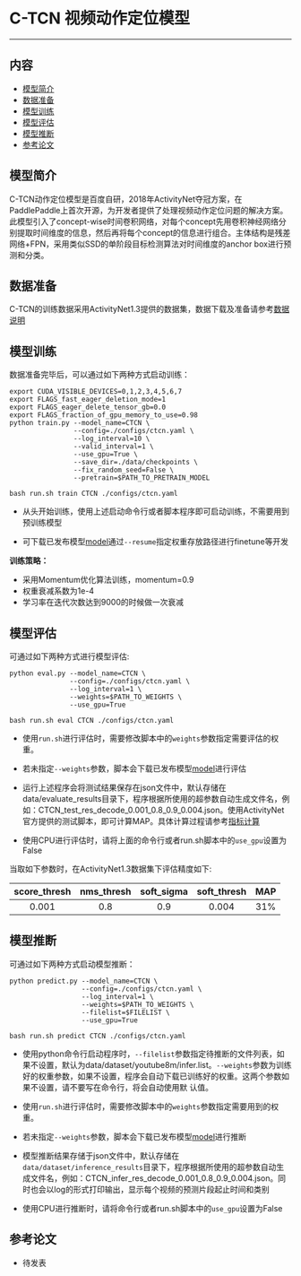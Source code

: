 # C-TCN 视频动作定位模型

---
## 内容

- [模型简介](#模型简介)
- [数据准备](#数据准备)
- [模型训练](#模型训练)
- [模型评估](#模型评估)
- [模型推断](#模型推断)
- [参考论文](#参考论文)


## 模型简介

C-TCN动作定位模型是百度自研，2018年ActivityNet夺冠方案，在PaddlePaddle上首次开源，为开发者提供了处理视频动作定位问题的解决方案。此模型引入了concept-wise时间卷积网络，对每个concept先用卷积神经网络分别提取时间维度的信息，然后再将每个concept的信息进行组合。主体结构是残差网络+FPN，采用类似SSD的单阶段目标检测算法对时间维度的anchor box进行预测和分类。


## 数据准备

C-TCN的训练数据采用ActivityNet1.3提供的数据集，数据下载及准备请参考[数据说明](../../data/dataset/ctcn/README.md)

## 模型训练

数据准备完毕后，可以通过如下两种方式启动训练：

    export CUDA_VISIBLE_DEVICES=0,1,2,3,4,5,6,7
    export FLAGS_fast_eager_deletion_mode=1
    export FLAGS_eager_delete_tensor_gb=0.0
    export FLAGS_fraction_of_gpu_memory_to_use=0.98
    python train.py --model_name=CTCN \
                    --config=./configs/ctcn.yaml \
                    --log_interval=10 \
                    --valid_interval=1 \
                    --use_gpu=True \
                    --save_dir=./data/checkpoints \
                    --fix_random_seed=False \
                    --pretrain=$PATH_TO_PRETRAIN_MODEL

    bash run.sh train CTCN ./configs/ctcn.yaml

- 从头开始训练，使用上述启动命令行或者脚本程序即可启动训练，不需要用到预训练模型

- 可下载已发布模型[model](https://paddlemodels.bj.bcebos.com/video_detection/CTCN_final.pdparams)通过`--resume`指定权重存放路径进行finetune等开发


**训练策略：**

*  采用Momentum优化算法训练，momentum=0.9
*  权重衰减系数为1e-4
*  学习率在迭代次数达到9000的时候做一次衰减

## 模型评估

可通过如下两种方式进行模型评估:

    python eval.py --model_name=CTCN \
                   --config=./configs/ctcn.yaml \
                   --log_interval=1 \
                   --weights=$PATH_TO_WEIGHTS \
                   --use_gpu=True

    bash run.sh eval CTCN ./configs/ctcn.yaml

- 使用`run.sh`进行评估时，需要修改脚本中的`weights`参数指定需要评估的权重。

- 若未指定`--weights`参数，脚本会下载已发布模型[model](https://paddlemodels.bj.bcebos.com/video_detection/CTCN_final.pdparams)进行评估

- 运行上述程序会将测试结果保存在json文件中，默认存储在data/evaluate\_results目录下，程序根据所使用的超参数自动生成文件名，例如：CTCN\_test\_res\_decode\_0.001\_0.8\_0.9\_0.004.json。使用ActivityNet官方提供的测试脚本，即可计算MAP。具体计算过程请参考[指标计算](../../metrics/detections/README.md)

- 使用CPU进行评估时，请将上面的命令行或者run.sh脚本中的`use_gpu`设置为False


当取如下参数时，在ActivityNet1.3数据集下评估精度如下:

| score\_thresh | nms\_thresh | soft\_sigma | soft\_thresh | MAP |
| :-----------: | :---------: | :---------: | :----------: | :---: |
| 0.001 | 0.8 | 0.9 | 0.004 | 31% |


## 模型推断

可通过如下两种方式启动模型推断：

    python predict.py --model_name=CTCN \
                      --config=./configs/ctcn.yaml \
                      --log_interval=1 \
                      --weights=$PATH_TO_WEIGHTS \
                      --filelist=$FILELIST \
                      --use_gpu=True

    bash run.sh predict CTCN ./configs/ctcn.yaml

- 使用python命令行启动程序时，`--filelist`参数指定待推断的文件列表，如果不设置，默认为data/dataset/youtube8m/infer.list。`--weights`参数为训练好的权重参数，如果不设置，程序会自动下载已训练好的权重。这两个参数如果不设置，请不要写在命令行，将会自动使用默
认值。

- 使用`run.sh`进行评估时，需要修改脚本中的`weights`参数指定需要用到的权重。

- 若未指定`--weights`参数，脚本会下载已发布模型[model](https://paddlemodels.bj.bcebos.com/video_detection/CTCN_final.pdparams)进行推断


- 模型推断结果存储于json文件中，默认存储在`data/dataset/inference_results`目录下，程序根据所使用的超参数自动生成文件名，例如：CTCN\_infer\_res\_decode\_0.001\_0.8\_0.9\_0.004.json。同时也会以log的形式打印输出，显示每个视频的预测片段起止时间和类别

- 使用CPU进行推断时，请将命令行或者run.sh脚本中的`use_gpu`设置为False

## 参考论文

- 待发表
